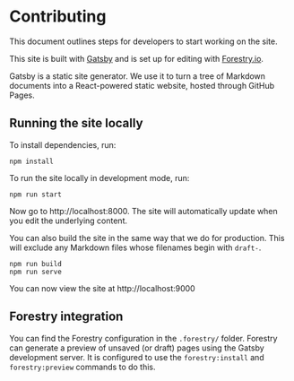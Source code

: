 # Contributing

This document outlines steps for developers to start working on the site.

This site is built with [Gatsby](https://www.gatsbyjs.com/) and is set up for editing with [Forestry.io](https://forestry.io/).

Gatsby is a static site generator. We use it to turn a tree of Markdown documents into a React-powered static website, hosted through GitHub Pages.

## Running the site locally

To install dependencies, run:

```
npm install
```

To run the site locally in development mode, run:

```
npm run start
```

Now go to http://localhost:8000. The site will automatically update when you edit the underlying content.

You can also build the site in the same way that we do for production. This will exclude any Markdown files whose filenames begin with `draft-`.

```
npm run build
npm run serve
```

You can now view the site at http://localhost:9000

## Forestry integration

You can find the Forestry configuration in the `.forestry/` folder. Forestry can generate a preview of unsaved (or draft) pages using the Gatsby development server. It is configured to use the `forestry:install` and `forestry:preview` commands to do this.

